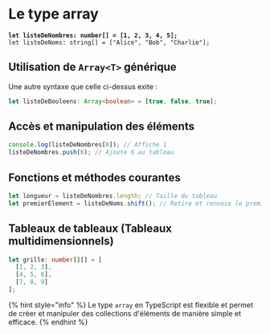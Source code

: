 # Le type array

<pre class="language-typescript"><code class="lang-typescript"><strong>let listeDeNombres: number[] = [1, 2, 3, 4, 5];
</strong>let listeDeNoms: string[] = ["Alice", "Bob", "Charlie"];
</code></pre>

## Utilisation de `Array<T>` générique

Une autre syntaxe que celle ci-dessus exite :&#x20;

```typescript
let listeDeBooleens: Array<boolean> = [true, false, true];
```

## Accès et manipulation des éléments

```typescript
console.log(listeDeNombres[0]); // Affiche 1
listeDeNombres.push(6); // Ajoute 6 au tableau
```

## Fonctions et méthodes courantes

```typescript
let longueur = listeDeNombres.length; // Taille du tableau
let premierElement = listeDeNoms.shift(); // Retire et renvoie le premier élément
```

## Tableaux de tableaux (Tableaux multidimensionnels)

```typescript
let grille: number[][] = [
  [1, 2, 3],
  [4, 5, 6],
  [7, 8, 9]
];
```

{% hint style="info" %}
Le type `array` en TypeScript est flexible et permet de créer et manipuler des collections d'éléments de manière simple et efficace.
{% endhint %}
